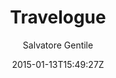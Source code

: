 ---
title: "Travelogue"
github: https://github.com/SalGnt/Travelogue
demo: https://salgnt.github.io/Travelogue/
author: Salvatore Gentile

ssg:
  - Jekyll
cms:
  - No Cms
date: 2015-01-13T15:49:27Z
github_branch: master
---